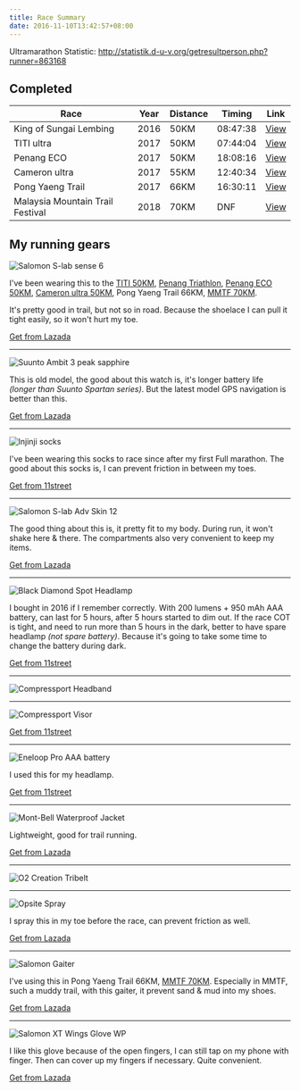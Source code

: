 ```yaml
---
title: Race Summary
date: 2016-11-10T13:42:57+08:00
---
```


Ultramarathon Statistic: http://statistik.d-u-v.org/getresultperson.php?runner=863168

## Completed

| Race                             | Year | Distance | Timing   | Link                                                  |
| -------------------------------- | ---- | -------- | -------- | ----------------------------------------------------- |
| King of Sungai Lembing           | 2016 | 50KM     | 08:47:38 | [View](/2016/08/28/king-of-sungai-lembing-2016-50km/) |
| TITI ultra                       | 2017 | 50KM     | 07:44:04 | [View](/2017/03/19/titi-ultra-2017-50km/)             |
| Penang ECO                       | 2017 | 50KM     | 18:08:16 | [View](/2017/05/15/penang-eco-100-2017-50km/)         |
| Cameron ultra                    | 2017 | 55KM     | 12:40:34 | [View](/2017/07/24/cameron-ultra-trail-2017-55km/)    |
| Pong Yaeng Trail                 | 2017 | 66KM     | 16:30:11 | [View](/2017/11/05/pong-yaeng-trail-2017-66km/)                                                     |
| Malaysia Mountain Trail Festival | 2018 | 70KM     | DNF      | [View](/2018/12/01/mmtf-2018-70km/)                   |

## My running gears

![Salomon S-lab sense 6](/img/items/salomon-s-lab-sense-6.jpg)

I've been wearing this to the
[TITI 50KM](/2017/03/19/titi-ultra-2017-50km/),
[Penang Triathlon](/2017/04/26/penang-triathlon-2017/), 
[Penang ECO 50KM](/2017/05/15/penang-eco-100-2017-50km/), 
[Cameron ultra 50KM](/2017/07/24/cameron-ultra-trail-2017-55km/), 
Pong Yaeng Trail 66KM,
[MMTF 70KM](/2018/12/01/mmtf-2018-70km/). 

It's pretty good in trail, but not so in road. Because the shoelace I can pull it tight easily, so it won't hurt my toe.

<a href="http://invol.co/aff_m?offer_id=100327&aff_id=29636&source=deeplink_generator&url=https%3A%2F%2Fwww.lazada.com.my%2Fshop%2Fsalomon1%2F" target="_blank" rel="nofollow" title="Salomon S-lab sense 6">Get from Lazada</a>

---

![Suunto Ambit 3 peak sapphire](/img/items/suunto-ambit-3-peak-sapphire.jpeg)

This is old model, the good about this watch is, it's longer battery life _(longer than Suunto Spartan series)_.
But the latest model GPS navigation is better than this.

<a href="http://invol.co/aff_m?offer_id=100327&aff_id=29636&source=deeplink_generator&url=https%3A%2F%2Fwww.lazada.com.my%2Fshop%2Fsuunto-malaysia-official-store%2F" target="_blank" rel="nofollow" title="Suunto Ambit 3 peak sapphire">Get from Lazada</a>

---

![Injinji socks](/img/items/injinji-socks.jpg)

I've been wearing this socks to race since after my first Full marathon.
The good about this socks is, I can prevent friction in between my toes.

<a href="http://invol.co/aff_m?offer_id=1664&aff_id=29636&source=deeplink_generator&url=https%3A%2F%2Fwww.11street.my%2Fproductdetail%2Finjinji-injinji-run-original-weight-minicrew-67821253" target="_blank" rel="nofollow" title="Injinji socks">Get from 11street</a>

---

![Salomon S-lab Adv Skin 12](/img/items/salomon-adv-skin-12.jpg)

The good thing about this is, it pretty fit to my body.
During run, it won't shake here & there.
The compartments also very convenient to keep my items.

<a href="http://invol.co/aff_m?offer_id=100327&aff_id=29636&source=deeplink_generator&url=https%3A%2F%2Fwww.lazada.com.my%2Fshop%2Fsalomon1%2F" target="_blank" rel="nofollow" title="Salomon S-lab Adv Skin 12">Get from Lazada</a>

---

![Black Diamond Spot Headlamp](/img/items/black-diamond-spot.jpeg)

I bought in 2016 if I remember correctly.
With 200 lumens + 950 mAh AAA battery, can last for 5 hours, after 5 hours started to dim out.
If the race COT is tight, and need to run more than 5 hours in the dark, better to have spare headlamp _(not spare battery)_.
Because it's going to take some time to change the battery during dark.

<a href="http://invol.co/aff_m?offer_id=1664&aff_id=29636&source=deeplink_generator&url=https%3A%2F%2Fwww.11street.my%2Fproductdetail%2Fblack-diamond-spot-headlamp-68293405" target="_blank" rel="nofollow" title="Black Diamond Spot Headlamp">Get from 11street</a>

---

![Compressport Headband](/img/items/Compressport-Headband-Blue.jpg)

---

![Compressport Visor](/img/items/compressport-ultralight-visor-v2-fluo-purple.jpg)

<a href="http://invol.co/aff_m?offer_id=1664&aff_id=29636&source=deeplink_generator&url=https%3A%2F%2Fwww.11street.my%2Fproductdetail%2Frunners-visor-ultra-light-visor-v2-medium-black-61532255" target="_blank" rel="nofollow" title="Compressport Visor">Get from 11street</a>

---

![Eneloop Pro AAA battery](/img/items/eneloop-pro.jpg)

I used this for my headlamp.

<a href="http://invol.co/aff_m?offer_id=1664&aff_id=29636&source=deeplink_generator&url=https%3A%2F%2Fwww.11street.my%2Fproductdetail%2Fpanasonic-eneloop-pro-aaa-rechargeable-battery-61685629" target="_blank" rel="nofollow" title="Eneloop Pro AAA battery">Get from 11street</a>

---

![Mont-Bell Waterproof Jacket](/img/items/mont-bell-waterproof-jacket.jpg)

Lightweight, good for trail running.

<a href="http://invol.co/aff_m?offer_id=100327&aff_id=29636&source=deeplink_generator&url=https%3A%2F%2Fwww.lazada.com.my%2Fproducts%2Fmont-bell-versalite-jacket-mens-i436587746-s654422267.html" target="_blank" rel="nofollow" title="Mont-Bell Waterproof Jacket">Get from Lazada</a>

---

![O2 Creation Tribelt](/img/items/o2-creation-tribelt.jpg)

---

![Opsite Spray](/img/items/Opsite-Spray.jpg)

I spray this in my toe before the race, can prevent friction as well.

<a href="http://invol.co/aff_m?offer_id=100327&aff_id=29636&source=deeplink_generator&url=https%3A%2F%2Fwww.lazada.com.my%2Fproducts%2Fsmith-nephew-opsite-spray-40ml-i16858446-s20765256.html" target="_blank" rel="nofollow" title="Opsite Spray">Get from Lazada</a>

---

![Salomon Gaiter](/img/items/salomon-trail-gaiters.jpg)

I've using this in Pong Yaeng Trail 66KM, 
[MMTF 70KM](/2018/12/01/mmtf-2018-70km/).
Especially in MMTF, such a muddy trail, with this gaiter, it prevent sand & mud into my shoes.

<a href="http://invol.co/aff_m?offer_id=100327&aff_id=29636&source=deeplink_generator&url=https%3A%2F%2Fwww.lazada.com.my%2Fshop%2Fsalomon1%2F" target="_blank" rel="nofollow" title="Salomon Gaiter">Get from Lazada</a>

---

![Salomon XT Wings Glove WP](/img/items/salomon-xt-wings-glove-wp.jpg)

I like this glove because of the open fingers, I can still tap on my phone with finger.
Then can cover up my fingers if necessary. Quite convenient.

<a href="http://invol.co/aff_m?offer_id=100327&aff_id=29636&source=deeplink_generator&url=https%3A%2F%2Fwww.lazada.com.my%2Fshop%2Fsalomon1%2F" target="_blank" rel="nofollow" title="Salomon XT Wings Glove WP">Get from Lazada</a>
